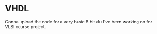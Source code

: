 # VHDL
Gonna upload the code for a very basic 8 bit alu I've been working on for VLSI course project.
